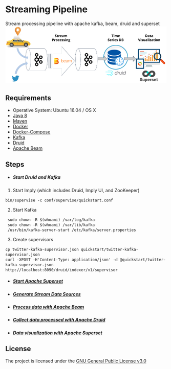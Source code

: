 Streaming Pipeline
=================

Stream processing pipeline with apache kafka, beam, druid and superset
![Architecture](/img/pipeline.png)

Requirements
------------
- Operative System: Ubuntu 16.04 / OS X
- [Java 8](INSTALL.md)
- [Maven](INSTALL.md)
- [Docker](INSTALL.md)
- [Docker-Compose](INSTALL.md)
- [Kafka](INSTALL.md)
- [Druid](INSTALL.md)
- [Apache Beam](INSTALL.md)

Steps
------------
- ##### Start Druid and Kafka 
1. Start Imply (which includes Druid, Imply UI, and ZooKeeper)
```
bin/supervise -c conf/supervise/quickstart.conf
```
2. Start Kafka
```
 sudo chown -R $(whoami) /var/log/kafka
 sudo chown -R $(whoami) /var/lib/kafka
 /usr/bin/kafka-server-start /etc/kafka/server.properties
```
3. Create supervisors 
```
cp twitter-kafka-supervisor.json quickstart/twitter-kafka-supervisor.json
curl -XPOST -H'Content-Type: application/json' -d @quickstart/twitter-kafka-supervisor.json http://localhost:8090/druid/indexer/v1/supervisor
```
- ##### [Start Apache Superset](superset) 
- ##### [Generate Stream Data Sources](sources)
- ##### [Process data with Apache Beam](beam) 
- ##### [Collect data processed with Apache Druid](druid)
- ##### [Data visualization with Apache Superset](superset) 
 
License
------------
The project is licensed under the [GNU General Public License v3.0](LICENSE)
